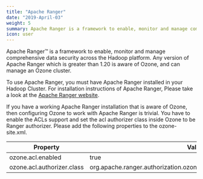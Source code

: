 ```yaml
---
title: "Apache Ranger"
date: "2019-April-03"
weight: 5
summary: Apache Ranger is a framework to enable, monitor and manage comprehensive data security across the Hadoop platform.
icon: user
---
```

<!---
  Licensed to the Apache Software Foundation (ASF) under one or more
  contributor license agreements.  See the NOTICE file distributed with
  this work for additional information regarding copyright ownership.
  The ASF licenses this file to You under the Apache License, Version 2.0
  (the "License"); you may not use this file except in compliance with
  the License.  You may obtain a copy of the License at

      http://www.apache.org/licenses/LICENSE-2.0

  Unless required by applicable law or agreed to in writing, software
  distributed under the License is distributed on an "AS IS" BASIS,
  WITHOUT WARRANTIES OR CONDITIONS OF ANY KIND, either express or implied.
  See the License for the specific language governing permissions and
  limitations under the License.
-->


Apache Ranger™ is a framework to enable, monitor and manage comprehensive data
security across the Hadoop platform. Any version of Apache Ranger which is greater
than 1.20 is aware of Ozone, and can manage an Ozone cluster.


To use Apache Ranger, you must have Apache Ranger installed in your Hadoop
Cluster. For installation instructions of Apache Ranger, Please take a look
at the [Apache Ranger website](https://ranger.apache.org/index.html).

If you have a working Apache Ranger installation that is aware of Ozone, then
configuring Ozone to work with Apache Ranger is trivial. You have to enable
the ACLs support and set the acl authorizer class inside Ozone to be Ranger
authorizer. Please add the following properties to the ozone-site.xml.

Property|Value
--------|------------------------------------------------------------
ozone.acl.enabled         | true
ozone.acl.authorizer.class| org.apache.ranger.authorization.ozone.authorizer.RangerOzoneAuthorizer
